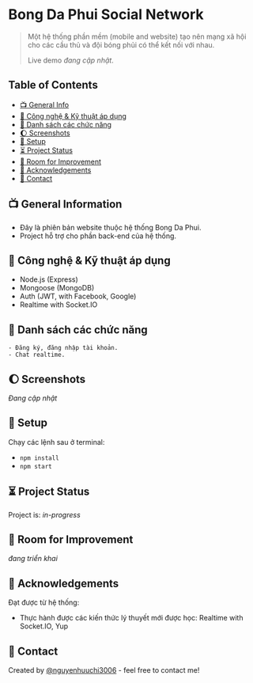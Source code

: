 # Bong Da Phui Social Network
> Một hệ thống phần mềm (mobile and website) tạo nên mạng xã hội cho các cầu thủ và đội bóng phủi có thể kết nối với nhau.
> 
> Live demo _đang cập nhật_.

## Table of Contents
* [📺 General Info](#📺-general-information)
* [🤳 Công nghệ & Kỹ thuật áp dụng](#technologies-used)
* [👏 Danh sách các chức năng](#features)
* [🌔 Screenshots](#screenshots)
* [🔧 Setup](#setup)
* [⏳ Project Status](#project-status)
* [🚀 Room for Improvement](#room-for-improvement)
* [👑 Acknowledgements](#acknowledgements)
* [💌 Contact](#contact)
<!-- * [License](#license) -->


## 📺 General Information
- Đây là phiên bản website thuộc hệ thống Bong Da Phui.
- Project hỗ trợ cho phần back-end của hệ thống.


## 🤳 Công nghệ & Kỹ thuật áp dụng
- Node.js (Express)
- Mongoose (MongoDB)
- Auth (JWT, with Facebook, Google)
- Realtime with Socket.IO

## 👏 Danh sách các chức năng

    - Đăng ký, đăng nhập tài khoản.
    - Chat realtime.


## 🌔 Screenshots
_Đang cập nhật_

## 🔧 Setup
Chạy các lệnh sau ở terminal:
- `npm install`
- `npm start`



## ⏳ Project Status
Project is: _in-progress_ 

## 🚀 Room for Improvement
_đang triển khai_


## 👑 Acknowledgements
Đạt được từ hệ thống:
- Thực hành được các kiến thức lý thuyết mới được học: Realtime with Socket.IO, Yup


## 💌 Contact
Created by [@nguyenhuuchi3006](https://www.facebook.com/chi.barca.5/) - feel free to contact me!
